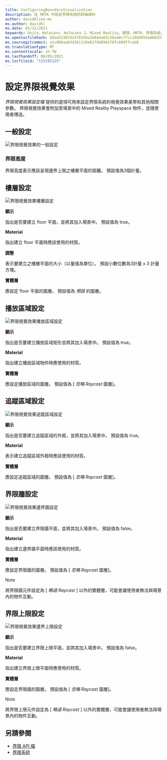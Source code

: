 ```yaml
---
title: ConfiguringBoundaryVisualization
description: 在 MRTK 中設定界限系統的詳細資料
author: davidkline-ms
ms.author: davidkl
ms.date: 01/12/2021
keywords: Unity、HoloLens、HoloLens 2、Mixed Reality、開發、MRTK、界限系統、
ms.openlocfilehash: b8aa53307da37b558a1b844a83c5baa8cffcc2868056ad68d35336b23bfbe43b
ms.sourcegitcommit: a1c086aa83d381129e62f9d8942f0fc889ffcab0
ms.translationtype: MT
ms.contentlocale: zh-TW
ms.lasthandoff: 08/05/2021
ms.locfileid: "115195225"
---
```

# <a name="configuring-the-boundary-visualization"></a>設定界限視覺效果

*界限視覺效果設定檔* 提供的選項可用來設定界限系統的視覺效果美學和其他相關參數。 界限視覺效果會附加至場景中的 Mixed Reality Playspace 物件，並隨使用者傳送。

## <a name="general-settings"></a>一般設定

![界限視覺效果的一般設定](../images/boundary/BoundaryVisualizationGeneralSettings.png)

### <a name="boundary-height"></a>界限高度

界限高度表示應該呈現邊界上限之樓層平面的距離。 預設值為3個計量。

## <a name="floor-settings"></a>樓層設定

![界限視覺效果樓層設定](../images/boundary/BoundaryVisualizationFloorSettings.png)

**顯示**

指出是否要建立 floor 平面，並將其加入場景中。 預設值為 true。

**Material**

指出建立 floor 平面時應該使用的材質。

**調整**

表示要建立之樓層平面的大小（以量值為單位）。 預設小數位數為3計量 x 3 計量方塊。

**實體層**

應設定 floor 平面的圖層。 預設值為 *預設* 的圖層。

## <a name="play-area-settings"></a>播放區域設定

![界限視覺效果播放區域設定](../images/boundary/BoundaryVisualizationPlayAreaSettings.png)

**顯示**

指出是否要建立播放區域矩形並將其加入場景中。 預設值為 true。

**Material**

指出建立播放區域物件時應使用的材質。

**實體層**

應設定播放區域的圖層。 預設值為 [ *忽略 Raycast* 圖層]。

## <a name="tracked-area-settings"></a>追蹤區域設定

![界限視覺效果追蹤區域設定](../images/boundary/BoundaryVisualizationTrackedAreaSettings.png)

**顯示**

指出是否要建立追蹤區域的外框，並將其加入場景中。 預設值為 true。

**Material**

表示建立追蹤區域外框時應該使用的材質。

**實體層**

應設定追蹤區域的圖層。 預設值為 [ *忽略 Raycast* 圖層]。

## <a name="boundary-wall-settings"></a>界限牆設定

![界限視覺效果邊界牆設定](../images/boundary/BoundaryVisualizationWallSettings.png)

**顯示**

指出是否要建立界限牆平面，並將其加入場景中。 預設值為 false。

**Material**

指出建立邊界牆平面時應該使用的材質。

**實體層**

應設定界限牆的圖層。 預設值為 [ *忽略 Raycast* 圖層]。

> [!NOTE]
> 將界限牆元件設定為 [ *略過 Raycast* ] 以外的實體層，可能會讓使用者無法與場景內的物件互動。

## <a name="boundary-ceiling-settings"></a>界限上限設定

![界限視覺效果邊界上限設定](../images/boundary/BoundaryVisualizationCeilingSettings.png)

**顯示**

指出是否要建立界限上限平面，並將其加入場景中。 預設值為 false。

**Material**

指出建立界限上限平面時應使用的材質。

**實體層**

應設定界限牆的圖層。 預設值為 [ *忽略 Raycast* 圖層]。

> [!NOTE]
> 將界限上限元件設定為 [ *略過 Raycast* ] 以外的實體層，可能會讓使用者無法與場景內的物件互動。

## <a name="see-also"></a>另請參閱

- [界限 API 檔](xref:Microsoft.MixedReality.Toolkit.Boundary)
- [界限系統](boundary-system-getting-started.md)
